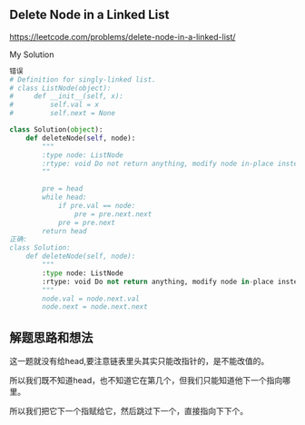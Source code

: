 ## Delete Node in a Linked List

https://leetcode.com/problems/delete-node-in-a-linked-list/

My Solution

```python
错误
# Definition for singly-linked list.
# class ListNode(object):
#     def __init__(self, x):
#         self.val = x
#         self.next = None

class Solution(object):
    def deleteNode(self, node):
        """
        :type node: ListNode
        :rtype: void Do not return anything, modify node in-place instead.
        ""
        
        pre = head
        while head:
            if pre.val == node:
                pre = pre.next.next
            pre = pre.next
        return head
正确:
class Solution:
    def deleteNode(self, node):
        """
        :type node: ListNode
        :rtype: void Do not return anything, modify node in-place instead.
        """
        node.val = node.next.val
        node.next = node.next.next
```

## 解题思路和想法

这一题就没有给head,要注意链表里头其实只能改指针的，是不能改值的。

所以我们既不知道head，也不知道它在第几个，但我们只能知道他下一个指向哪里。

所以我们把它下一个指赋给它，然后跳过下一个，直接指向下下个。

